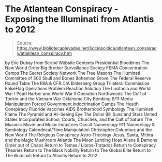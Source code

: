 # The Atlantean Conspiracy - Exposing the Illuminati from Atlantis to 2012

> Source: https://www.bibliotecapleyades.net/Sociopolitica/atlantean_conspiracy/atlantean_conspiracy.htm

by Eric Dubay
from Scribd Website
Contents
Presidential Bloodlines
The New World Order
Big Brother Surveillance Society
FEMA Concentration Camps
The Secret Society Network
The Free Masons
The Illuminati
Committee of 300
Skull and Bones
Bohemian Grove
The Federal Reserve
Round Table
The RIIA & CFR
CIA
Bilderberg Group
Trilateral Commission
FalseFlag Operations
Problem Reaction Solution
The Lusitania and World War I
Pearl Harbor and World War II
Operation Northwoods
The Gulf of Tonkin and the Vietnam War
Oklahoma City Bombing
9/11
Media Manipulation
Forced Government Indoctrination Camps
The Health Conspiracy
Fluoride
Vaccines
AIDS
Brotherhood Symbology
The Illuminati Flame
The Pyramid and All-Seeing Eye
The Dollar Bill
Suns and Stars
United States Incorporated
School, Courts, Churches, and the Cult of Saturn
The Masonic Movie and Music Industries
Occult Numerology
911 Numerology & Symbology
Calendrical/Time Manipulation
Christopher Columbus and the New World
The Religious Conspiracy
Astro-Theology
Jesus, Santa, Mithra and the Magic Mushroom
Atlantis
The Moon Landing Hoax
Aliens & Demons
Order out of Chaos
Return to Temas / Libros-Tratados
Return to Conspiracy Theories
Return to The Black Nobility
Return to The Global Elite
Return to The Illuminati
Return to Atlantis
Return to 2012
